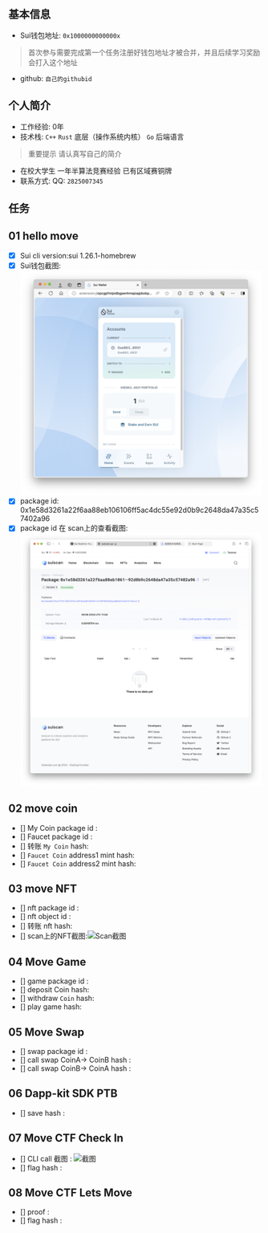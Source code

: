 ## 基本信息
- Sui钱包地址: `0x1000000000000x`
> 首次参与需要完成第一个任务注册好钱包地址才被合并，并且后续学习奖励会打入这个地址
- github: `自己的githubid`

## 个人简介
- 工作经验: 0年
- 技术栈: `C++` `Rust` 底层（操作系统内核） `Go` 后端语言 
> 重要提示 请认真写自己的简介
- 在校大学生 一年半算法竞赛经验 已有区域赛铜牌  
- 联系方式: QQ: `2825007345` 

## 任务

##   01 hello move  
- [x] Sui cli version:sui 1.26.1-homebrew
- [x] Sui钱包截图: ![Sui钱包截图](./images/1.png)
- [x] package id: 0x1e58d3261a22f6aa88eb106106ff5ac4dc55e92d0b9c2648da47a35c57402a96
- [x] package id 在 scan上的查看截图:![Scan截图](./images/2.png)

##   02 move coin
- [] My Coin package id : 
- [] Faucet package id : 
- [] 转账 `My Coin` hash:
- [] `Faucet Coin` address1 mint hash:
- [] `Faucet Coin` address2 mint hash:

##   03 move NFT
- [] nft package id :
- [] nft object id : 
- [] 转账 nft  hash:
- [] scan上的NFT截图:![Scan截图](./images/你的图片地址)

##   04 Move Game
- [] game package id :
- [] deposit Coin hash:
- [] withdraw `Coin` hash:
- [] play game hash:

##   05 Move Swap
- [] swap package id :
- [] call swap CoinA-> CoinB  hash :
- [] call swap CoinB-> CoinA  hash :

##   06 Dapp-kit SDK PTB
- [] save hash :

##   07 Move CTF Check In
- [] CLI call 截图 : ![截图](./images/你的图片地址)
- [] flag hash :

##   08 Move CTF Lets Move
- [] proof : 
- [] flag hash :

